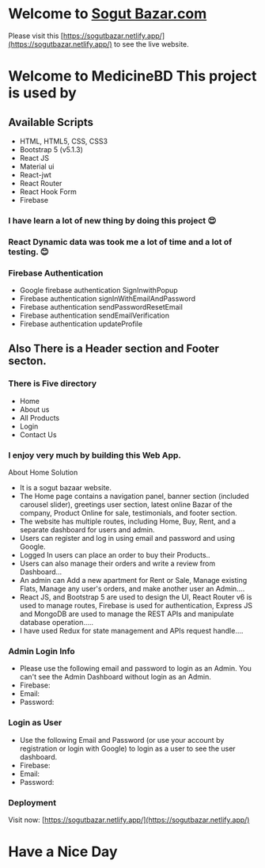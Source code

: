 # Welcome to [Sogut Bazar.com](https://sogutbazar.netlify.app/)

Please visit this [https://sogutbazar.netlify.app/](https://sogutbazar.netlify.app/) to see the live website.


# Welcome to MedicineBD This project is used by

## Available Scripts

<ul>
    <li>HTML, HTML5, CSS, CSS3</li>
    <li>Bootstrap 5 (v5.1.3)</li>
    <li>React JS</li>
    <li>Material ui</li>
    <li>React-jwt</li>
    <li>React Router</li>
    <li>React Hook Form</li>
    <li>Firebase</li>
</ul>

### I have learn a lot of new thing by doing this project :heart_eyes:

### React Dynamic data was took me a lot of time and a lot of testing. :blush: 


 ### Firebase Authentication
 * Google firebase authentication SignInwithPopup
 * Firebase authentication signInWithEmailAndPassword
 * Firebase authentication sendPasswordResetEmail
 * Firebase authentication sendEmailVerification
 * Firebase authentication updateProfile


## Also There is a Header section and Footer secton.

### There is Five directory 

<ul>
    <li>Home</li>
    <li>About us</li>
    <li>All Products</li>
    <li>Login</li>
    <li>Contact Us</li>
</ul>

### I enjoy very much by building this Web App.


About Home Solution

<ul>
    <li>It is a sogut bazaar website.</li>
    <li>The Home page contains a navigation panel, banner section (included carousel slider), greetings user section, latest online Bazar of the company, Product Online for sale, testimonials, and footer section.
    </li>
     <li>
	The website has multiple routes, including Home, Buy, Rent, and a separate dashboard for users and admin.
     </li>
     <li>Users can register and log in using email and password and using Google.</li>
     <li>Logged In users can place an order to buy their  Products..</li>
     <li>Users can also manage their orders and write a review from Dashboard...</li>
     <li>
	An admin can Add a new apartment for Rent or Sale, Manage existing Flats, Manage any user's orders, and make another user an Admin....
     </li>
     <li>
	React JS, and Bootstrap 5 are used to design the UI, React Router v6 is used to manage routes, Firebase is used for authentication, Express JS and MongoDB are used to manage the REST APIs and manipulate database operation.....
     </li>
     <li>I have used Redux for state management and APIs request handle....</li>
</ul>




 ### Admin Login Info
 * Please use the following email and password to login as an Admin. You can't see the Admin Dashboard without login as an Admin.
 * Firebase:
 * Email:
 * Password:


 ### Login as User
 * Use the following Email and Password (or use your account by registration or login with Google) to login as a user to see the user dashboard.
 * Firebase:
 * Email:
 * Password:



### Deployment 

Visit now: [https://sogutbazar.netlify.app/](https://sogutbazar.netlify.app/)

 # Have a Nice Day
